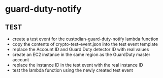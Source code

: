 # guard-duty-notify

## TEST
* create a test event for the custodian-guard-duty-notify lambda function
* copy the contents of crypto-test-event.json into the test event template
* replace the Account ID and Guard Duty detector ID with real values
* create an EC2 instance in the same region as the GuardDuty master account
* replace the instance ID in the test event with the real instance ID
* test the lambda function using the newly created test event
